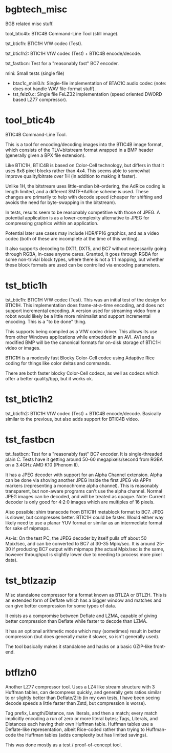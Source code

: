 # bgbtech_misc
BGB related misc stuff.

tool_btic4b: BTIC4B Command-Line Tool (still image).

tst_btic1h: BTIC1H VfW codec (Test).

tst_btic1h2: BTIC1H VfW codec (Test) + BTIC4B encode/decode.

tst_fastbcn: Test for a "reasonably fast" BC7 encoder.

mini: Small tests (single file)
* btac1c_mini0.h: Single-file implementation of BTAC1C audio codec (note: does not handle WAV file-format stuff).
* tst_felz0.c: Single file FeLZ32 implementation (speed oriented DWORD based LZ77 compressor).


tool_btic4b
==========

BTIC4B Command-Line Tool.

This is a tool for encoding/decoding images into the BTIC4B image format, which consists of the TLV+bitstream format wrapped in a BMP header (generally given a BPX file extension).

Like BTIC1H, BTIC4B is based on Color-Cell technology, but differs in that it uses 8x8 pixel blocks rather than 4x4. This seems able to somewhat improve quality/bitrate over 1H (in addition to making it faster).

Unlike 1H, the bitstream uses little-endian bit-ordering, the AdRice coding is length limited, and a different SMTF+AdRice scheme is used. These changes are primarily to help with decode speed (cheaper for shifting and avoids the need for byte-swapping in the bitstream).

In tests, results seem to be reasonably competitive with those of JPEG.
A potential application is as a lower-complexity alternative to JPEG for compressing graphics within an application.

Potential later use cases may include HDR/FP16 graphics, and as a video codec (both of these are incomplete at the time of this writing).

It also supports decoding to DXT1, DXT5, and BC7 without necessarily going through RGBA, in-case anyone cares. Granted, it goes through RGBA for some non-trivial block types, where there is not a 1:1 mapping, but whether these block formats are used can be controlled via encoding parameters.


tst_btic1h
==========

tst_btic1h: BTIC1H VfW codec (Test).
This was an initial test of the design for BTIC1H.
This implementation does frame-at-a-time encoding, and does not support incremental encoding.
A version used for streaming video from a robot would likely be a little more minimalist and
support incremental encoding. This is a "to be done" thing.

This supports being compiled as a VfW codec driver. This allows its use from other Windows applications while embedded in an AVI. AVI and a modified BMP will be the canonical formats for on-disk storage of BTIC1H video or images.

BTIC1H is a modestly fast Blocky Color-Cell codec using Adaptive Rice coding for things like color deltas and commands.

There are both faster blocky Color-Cell codecs, as well as codecs which offer a better quality/bpp, but it works ok.


tst_btic1h2
==========

tst_btic1h2: BTIC1H VfW codec (Test) + BTIC4B encode/decode.
Basically similar to the previous, but also adds support for BTIC4B video.


tst_fastbcn
===========

tst_fastbcn: Test for a "reasonably fast" BC7 encoder.
It is single-threaded plain C.
Tests have it getting around 50-60 megapixels/second from RGBA on a 3.4GHz AMD K10 (Phenom II).

It has a JPEG decoder with support for an Alpha Channel extension.
Alpha can be done via shoving another JPEG inside the first JPEG via APPn markers
(representing a monochrome alpha channel).
This is reasonably transparent, but non-aware programs can't use the alpha channel.
Normal JPEG images can be decoded, and will be treated as opaque.
Note: Current decoder is only good for 4:2:0 images which are multiples of 16 pixels.

Also possible: shim transcode from BTIC1H metablock format to BC7.
JPEG is slower, but compresses better.  BTIC1H could be faster.
Would either way likely need to use a planar YUV format or similar as an intermediate format for sake of mipmaps.

As-is: On the test PC, the JPEG decoder by itself pulls off about 50 Mpix/sec, and can be converted to BC7 at 30-35 Mpix/sec. It is around 25-30 if producing BC7 output with mipmaps (the actual Mpix/sec is the same, however throughput is slightly lower due to needing to process more pixel data).


tst_btlzazip
============

Misc standalone compressor for a format known as BTLZA or BTLZH. This is an extended form of Deflate which has a bigger window and matches and can give better compression for some types of data.

It exists as a compromise between Deflate and LZMA, capable of giving better compression than Deflate while faster to decode than LZMA.

It has an optional arithmetic mode which may (sometimes) result in better compression (but does generally make it slower, so isn't generally used).

The tool basically makes it standalone and hacks on a basic GZIP-like front-end.


btflzh0
=======

Another LZ77 compressor tool.
Uses a LZ4 like stream structure with 3 Huffman tables, can decompress quickly, and generally gets ratios similar to or slightly better than Deflate/Zlib (in my own tests, I have been seeing decode speeds a little faster than Zstd, but compression is worse).

Tag prefix, Length/Distance, raw literals, and then a match; every match implicitly encoding a run of zero or more literal bytes; Tags, Literals, and Distances each having their own Huffman table. Huffman tables use a Deflate-like representation, albeit Rice-coded rather than trying to Huffman-code the Huffman tables (adds complexity but has limited savings).

This was done mostly as a test / proof-of-concept tool.
